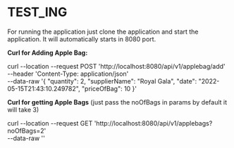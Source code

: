 # TEST_ING

For running the application just clone the application and start the application. It will automatically starts in 8080 port.

**Curl for Adding Apple Bag:**

curl --location --request POST 'http://localhost:8080/api/v1/applebag/add' \
--header 'Content-Type: application/json' \
--data-raw '{
    "quantity": 2,
    "supplierName": "Royal Gala",
    "date": "2022-05-15T21:43:10.249782",
    "priceOfBag": 10
}'

**Curl for getting Apple Bags** (just pass the noOfBags in params by default it will take 3)

curl --location --request GET 'http://localhost:8080/api/v1/applebags?noOfBags=2' \
--data-raw ''
